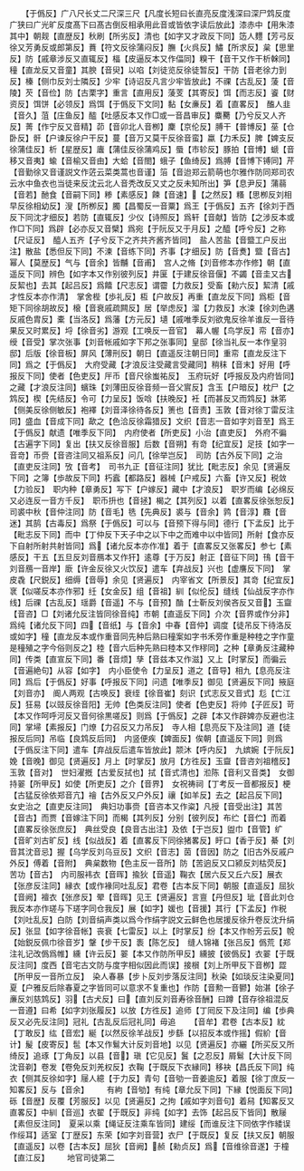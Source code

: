 <!-- { "loadSidebar": true } -->
　　【于僞反】广八尺长丈二尺深三尺【凡度长短曰长直亮反度浅深曰深尸鸩反度广狭曰广光旷反度髙下曰髙古倒反相承用此音或皆依字读后放此】漆赤中【用朱漆其中】朝觌【直歴反】秋刷【所劣反】清也【如字又才政反下同】笾人麷【芳弓反徐又芳勇反或郎第反】蕡【符文反徐蒲闷反】膴【火呉反】鱐【所求反】枲【思里反】防【戚章涉反又直辄反】楅【皮逼反本又作偪同】糗干【音干又作干析榦同】穜【直龙反又音童】其腴【音臾】以啗【刘徒览反徐徒暂反】干防【音老徐力到反】榛【侧巾反刘士隣反】少牢【诗诏反凡言少牢皆放此】不祼【古乱反】蔆【音陵】芡【音俭】防【古栗字】重言【直用反】蔆芰【其寄反】饵【而志反】餈【财资反】饵饼【必领反】爲饵【于僞反下文同】黏【女亷反】着【直畧反】　醢人韭【音久】菹【庄鱼反】醓【吐感反本又作□或一音昌审反】麋臡【乃兮反又人齐反】菁【作宁反又音精】茆【音卯北人音栁】麇【京伦反】膊干【普博反】莝【仓卧反】骭【户谏反徐户干反】蔓【音万又莫干反徐音蛮】蠃【力禾反】脾【婢支反徐蒲佳反】析【星歴反】蠯【蒲佳反徐蒲鸡反】蜃【市轸反】豚拍【音博】螔【音移又音夷】蝓【音榆又音由】大蛤【音閤】蛾子【鱼绮反】爲膊【音博下镈同】芹【音勤徐又音谨説文作菦云菜类蒿也音谨】箈【音迨郑云箭萌也尔雅作防同郑司农云水中鱼衣也当徒来反沈云北人音秃改反又丈之反未知所出】笋【息尹反】蒲蒻【音若】酏食【音嗣下同】糁【素感反】餗【音速】【之然反】糔【思栁反刘相早反徐相幼反】溲【所栁反】臅【昌蜀反一音粟】爲王【于僞反】五齐【徐刘于西反下同沈才细反】若防【直辄反】少仪【诗照反】爲轩【音献】皆防【之涉反本或作□下同】爲辟【必亦反又音檗】爲宛【于阮反又于月反】之醯【呼兮反】之称【尺证反】　醯人五齐【子兮反下之齐共齐酱齐皆同】　盐人苦盐【音盬工户反出注】散盐【悉但反下同】不湅【音练下同】齐事【才细反】防【音煑】盬【音古】　幂人【莫歴反】气与【音余】皆黼【音甫】　宫人之脩【刘音修本亦作修】朝【直遥反下同】辨色【如字本又作别彼列反】井匽【于建反徐音偃】不蠲【音圭又古反絜也】去其【起吕反】爲饎【尺志反】谓霤【力救反】受畜【勑六反】絜清【戚才性反本亦作清】　掌舍梐【歩礼反】枑【户故反】再重【直龙反下同】爲柜【音矩下同徐胡故反】榱【音衰戚疏闗反】居【举虑反】溜【力救反】水涑【徐刘色遘反戚色胄反】橐【当洛反】爲藩【方元反】壝【戚唯季反刘欲鬼反徐羊谁反一音待果反又时累反】埒【徐音劣】游观【工唤反一音官】　幕人幄【鸟学反】帟【音亦】绶【音受】掌次张事【刘音帐戚如字下邦之张事同】皇邸【徐当礼反一本作皇羽邸】后版【徐音板】屏风【薄刑反】朝日【直遥反注朝日同】重帟【直龙反注下同】爲之【于僞反】　大府受藏【才浪反注受藏言受藏同】稍秣【音末】好用【呼报反下同】使者【色吏反】厈币【音尺徐蚩祐反】　玉府玩好【呼报反及内府皆同】之藏【才浪反注同】蠙珠【刘薄田反徐音频一音父賔反】含玉【户暗反】枕尸【之鸩反】楔【先结反】令可【力呈反】饭唅【扶晚反】衽【而甚反又而鸩反】牀笫【侧美反徐侧敏反】袍襗【刘音泽徐待各反】箦也【音责】玉敦【音对徐丁雷反注同】盛血【音成下同】歃之【色洽反徐霜猎反】文织【音志一音如字刘音至】爲王【于僞反】献遗【唯季反下同】　内府使者【所吏反】小治【直吏反】　外府不徧【古遍字下同】复出【扶又反徐音服】后数【音朔】有竒【纪宜反】足技【如字一音竒】币赍【音咨注同又祖系反】问几【徐举岂反】　司防【古外反下同】之治【直吏反注同】攷【音考】　司书九正【音征注同】犹比【毗志反】余见【贤遍反下同】之簿【歩故反下同】朽蠧【都路反】器械【户戒反】六畜【许又反】税敛【力验反】　职内种【章勇反】写下【户嫁反】藏中【才浪反】　职岁而编【必绵反又必连反一音方千反】　职币抍也【音拯】楬之【其列反】以着【直畧反徐张恕反】　司裘中秋【音仲注同】防【音毛】毨【先典反】裘与【音余】鹑【音淳】麛【音迷】其鹄【古毒反】爲祭【于僞反】可以与【音预下得与同】德行【下孟反】比于【毗志反下同】而中【丁仲反下天子中之以下中之而难中以中皆同】所射【食亦反下自射所射共射皆同】爲【诸允反本亦作准】着于【直畧反又张畧反】参七【素感反】干五【五旦反刘音鴈本又作犴】逺尊【于万反】射正【音征下同】鳱【音干刘音鴈一音岸】廞【许金反徐又火饮反】遣车【弃战反】兴也【虚譍反下同】　掌皮毳【尺鋭反】细缛【音辱】余见【贤遍反】　内宰省文【所景反】其竒【纪宜反】衺【似嗟反本亦作邪】纴【女金反】组【音祖】紃【似伦反】缝线【仙战反字亦作线】后祼【古乱反】瑶爵【音遥】不与【音预】酳【士靳反刘侯吝反又音】玉齍【音咨】□【刘诸允反注皆同徐音纯】市朝【直遥反下同】介次【音界或作分非】爲纯【诸允反下同】四【音纸】与【音余】中春【音仲】调度【徒吊反下待洛反或如字】穜【直龙反本或作重音同先种后熟曰穜案如字书禾旁作重是种稑之字作童是穜殖之字今俗则反之】稑【音六后种先熟曰稑本又作穋同】之种【章勇反注藏种同】传类【直宣反下同】番【音烦】孳【音兹本又作滋】又上【时掌反】而徧云【音遍絶句】从容【如字】　内小臣使令【力呈反】道之【音导】相九【息亮反注同】爲后【于僞反】好事【呼报反下同】问遗【唯季反】御见【贤遍反下同】掖庭【刘音亦】　阍人两观【古唤反】衰绖【徐音崔】刻识【式志反又音式】尨【亡江反】狂易【以豉反徐音阳】无帅【色类反注同】使者【色吏反】将帅【子匠反】苛【本又作呵呼河反又音何徐黒嗟反】则爲【于僞反】之辟【本又作辟婢亦反避也注同】掌埽【素报反】门燎【力召反又力吊反】　寺人相【息亮反下及注同】道【徒报反后同】吊临【良鸩反后同】　内竖便疾【婢面反】俟朝【直遥反下同】则爲【于僞反注下同】遣车【弃战反后遣车皆放此】颒沐【呼内反】　九嫔婉【于阮反】娩【音晚】御见【贤遍反】月上【时掌反】放月【方徃反】玉齍【音咨刘祖稽反】玉敦【音对】　世妇濯摡【古爱反拭也】拭【音式清也】涖陈【音利又音类】　女御持翣【所甲反】如使【所吏反】之介【音界】　女祝祷祠【丁考反一音都报反】梗【古猛反徐依郑音亢】禬【古外反又户外反】禳【如羊反】去之【起吕反下同】　女史治之【直吏反注同】　典妇功事赍【音咨本又作粢】凡授【音受出注】其苦【音古】而贾【音嫁注下同】而楬【其列反】分别【彼列反】布纻【音伫】而着【直畧反徐张庶反】　典丝受良【良音古出注】及依【于岂反】盥巾【音管】纩【音旷刘古旷反】线【似战反】着【直畧反下同徐猪畧反】盱口【香于反】綦【刘音其沈音忌】握【乌学反刘乌豆反】文织【音志】茵【音因】防之【旧古外反戚户外反】傅着【音附】　典枲数物【色主反一音所】防【苦逈反又口颍反刘枯荧反】苦功【音古】　内司服袆衣【音晖】揄狄【音遥】鞠衣【居六反又丘六反】展衣【张彦反注同】縁衣【或作褖同吐乱反】君卷【古本反下同】朝服【直遥反】屈狄【音阙】襢衣【张彦反】翚【音晖】见王【贤遍反】言亶【丹但反】玼【音此刘仓我反本亦作瑳与下瑳字同仓我反】展【如字】媛也【音援】其行【下孟反】作税【刘吐乱反】白防【刘音绢声类以爲今作绢字説文云鲜色也居援反徐升卷反沈升绢反】张显【如字徐音帐】丧衰【七雷反】以上【时掌反】纷【本又作帉芳云反】帨【始鋭反佩巾徐音岁】鞶【步干反】袠【陈乞反】　缝人锦褚【张吕反】僞荒【郑注礼记改僞爲帷】纁【许云反】翣【本又作防所甲反】纁披【彼僞反】衣翣【于既反注同】度西【音宅古文防与度字相似因此而误】接橮【刘上所甲反下音栁】歰【所甲反一音所立反】　染人春暴【步卜反刘步落反注同】秋染【如琰反注染夏同】夏【户雅反后除春夏之字皆同可以意求不复重也】作防【音勲一音鬰】始湛【徐子亷反刘慈鸩反】羽【古犬反】曰【直刘反刘音寿徐音酬】曰蹲【音存徐祖混反一音遵】曰希【如字刘张履反】以放【方徃反】追师【丁囘反下及注同】编【歩典反又必先反注同】冠礼【古乱反后冠礼同】毋追
　　【音牟】君卷【古本反】紞【丁敢反】纮【音宏】綖【以然反徐羊战反】步繇【以招反本或作摇】假紒【音计】髲【皮寄反】髢【本又作鬄大计反刘音地】以见【贤遍反】亦纚【所买反又所绮反】追琢【丁角反】以县【音】瑱【它见反】鬒【之忍反】屑鬄【大计反下同沈音剃】卷发【卷免反刘羌权反】衣鞠【于既反下衣縁同】移袂【昌氏反下同】纯衣【侧其反徐如字】屦人繶【于力反】青句【音劬一音姜逾反】着服【徐丁庶反一知畧反】反与【音余】
　　有絇【音劬】有纯【章允反下同】下縁【悦面反下同】砾【音歴】反覆【芳服反】以见【贤遍反】之拘【戚如字刘音句】着舄【知畧反又直畧反】中紃【音巡】衣翟【于既反】非纯【如字】去饰【起吕反下皆同】散屦【素但反注同】　夏采以乘【绳证反注乘车皆同】建绥【而谁反注下同依字作緌误作绥耳】适室【丁歴反】东荣【如字刘音营】衣尸【于既反】复反【扶又反】朝服【直遥反】以卷【古本反】屈狄【音阙】赪【勑贞反】爲【音维徐音遂】于橦【直江反】
　　地官司徒第二
